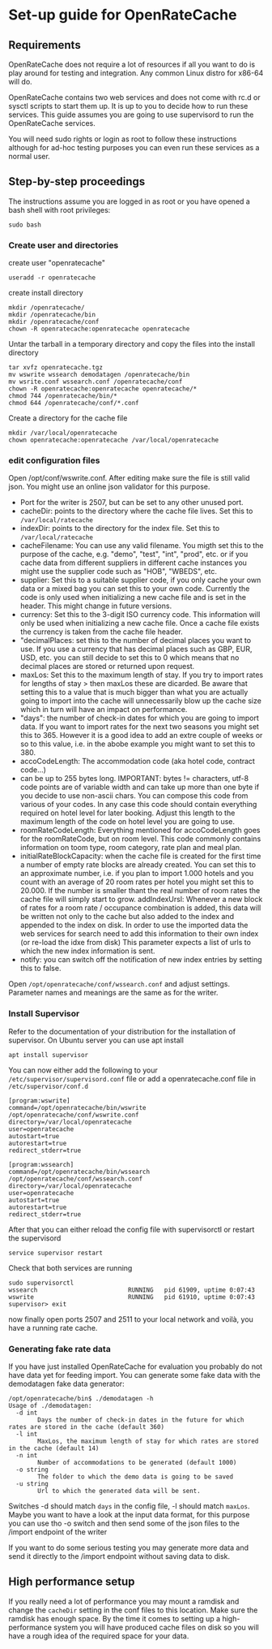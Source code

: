 # Set-up guide for OpenRateCache #

## Requirements ##
OpenRateCache does not require a lot of resources if all you want to do 
is play around for testing and integration. Any common Linux distro
for x86-64 will do.

OpenRateCache contains two web services and does not come with rc.d 
or sysctl scripts to start them up. It is up to you to decide 
how to run these services. This guide assumes you are going
to use supervisord to run the OpenRateCache services.

You will need sudo rights or login as root to follow these instructions
although for ad-hoc testing purposes you can even run these services as
a normal user.

## Step-by-step proceedings ##

The instructions assume you are logged in as root or you have opened
a bash shell with root privileges:
```
sudo bash
```

### Create user and directories ###

create user "openratecache"
```
useradd -r openratecache
```

create install directory
```
mkdir /openratecache/
mkdir /openratecache/bin
mkdir /openratecache/conf
chown -R openratecache:openratecache openratecache
```

Untar the tarball in a temporary directory and copy 
the files into the install directory

```
tar xvfz openratecache.tgz
mv wswrite wssearch demodatagen /openratecache/bin
mv wsrite.conf wssearch.conf /openratecache/conf
chown -R openratecache:openratecache openratecache/*
chmod 744 /openratecache/bin/*
chmod 644 /openratecache/conf/*.conf
```

Create a directory for the cache file
```
mkdir /var/local/openratecache
chown openratecache:openratecache /var/local/openratecache
```
### edit configuration files ###

Open /opt/conf/wswrite.conf. After editing make sure the file
is still valid json. You might use an online json validator
for this purpose.

- Port for the writer is 2507, but can be set to any other 
  unused port.
- cacheDir: points to the directory where the cache file lives. 
  Set this to `/var/local/ratecache`
- indexDir: points to the directory for the index file. 
  Set this to `/var/local/ratecache`
- cacheFilename: You can use any valid filename. You migth set this
  to the purpose of the cache, e.g. "demo", "test", "int", "prod", etc.
  or if you cache data from different suppliers in different cache 
  instances you might use the supplier code such as "HOB", "WBEDS", etc.
- supplier: Set this to a suitable supplier code, if you only cache
  your own data or a mixed bag you can set this to your own code. Currently
  the code is only used when initializing a new cache file and is set in 
  the header. This might change in future versions.
- currency: Set this to the 3-digit ISO currency code. This information will
  only be used when initializing a new cache file. Once a cache file exists
  the currency is taken from the cache file header.
- "decimalPlaces: set this to the number of decimal places you want to use.
  If you use a currency that has decimal places such as GBP, EUR, USD, etc.
  you can still decide to set this to 0 which means that no decimal places
  are stored or returned upon request.
- maxLos: Set this to the maximum length of stay. If you try to import rates 
  for lengths of stay > then maxLos these are dicarded. Be aware that setting
  this to a value that is much bigger than what you are actually going to 
  import into the cache will unnecessarily blow up the cache size which in 
  turn will have an impact on performance.
- "days": the number of check-in dates for which you are going to import data.
  If you want to import rates for the next two seasons you might set this to
  365. However it is a good idea to add an extre couple of weeks or so to this
  value, i.e. in the abobe example you might want to set this to 380.
- accoCodeLength: The accommodation code (aka hotel code, contract code...)
- can be up to 255 bytes long. IMPORTANT: bytes != characters, utf-8 code
  points are of variable width and can take up more than one byte if you 
  decide to use non-ascii chars. You can compose this code from various of 
  your codes. In any case this code should contain everything required on hotel
  level for later booking. Adjust this length to the maximum length of the 
  code on hotel level you are going to use.
- roomRateCodeLength: Everything mentioned for accoCodeLength goes for 
  the roomRateCode, but on room level. This code commonly contains information
  on toom type, room category, rate plan and meal plan.
- initialRateBlockCapacity: when the cache file is created for the first time
  a number of empty rate blocks are already created. You can set this to 
  an approximate number, i.e. if you plan to import 1.000 hotels and you 
  count with an average of 20 room rates per hotel you might set this
  to 20.000. If the number is smaller thant the real number of room rates
  the cache file will simply start to grow.
  addIndexUrsl: Whenever a new block of rates for a room rate / occupance
  combination is added, this data will be written not only to the cache
  but also added to the index and appended to the index on disk. In order
  to use the imported data the web services for search need to add this
  information to their own index (or re-load the idxe from disk) This parameter
  expects a list of urls to which the new index information is sent.
- notify: you can switch off the notification of new index entries by setting
  this to false. 
  
Open `/opt/openratecache/conf/wssearch.conf` and adjust settings. Parameter names
and meanings are the same as for the writer.

### Install Supervisor ###
Refer to the documentation of your distribution for the installation of supervisor. 
On Ubuntu server you can use apt install
```
apt install supervisor
```

You can now either add the following to your `/etc/supervisor/supervisord.conf` file or add a 
openratecache.conf file in `/etc/supervisor/conf.d` 

```
[program:wswrite]
command=/opt/openratecache/bin/wswrite /opt/openratecache/conf/wswrite.conf
directory=/var/local/openratecache
user=openratecache
autostart=true
autorestart=true
redirect_stderr=true

[program:wssearch]
command=/opt/openratecache/bin/wssearch /opt/openratecache/conf/wssearch.conf
directory=/var/local/openratecache
user=openratecache
autostart=true
autorestart=true
redirect_stderr=true
```

After that you can either reload the config file with supervisorctl or restart the supervisord
```
service supervisor restart
```

Check that both services are running
```
sudo supervisorctl
wssearch                         RUNNING   pid 61909, uptime 0:07:43
wswrite                          RUNNING   pid 61910, uptime 0:07:43
supervisor> exit
```
now finally open ports 2507 and 2511 to your local network and voilà, you have a running rate cache.

### Generating fake rate data ###
If you have just installed OpenRateCache for evaluation you probably do not have data yet 
for feeding import. You can  generate some fake data with the demodatagen fake data generator:
```
/opt/openratecache/bin$ ./demodatagen -h
Usage of ./demodatagen:
  -d int
    	Days the number of check-in dates in the future for which rates are stored in the cache (default 360)
  -l int
    	MaxLos, the maximum length of stay for which rates are stored in the cache (default 14)
  -n int
    	Number of accommodations to be generated (default 1000)
  -o string
    	The folder to which the demo data is going to be saved
  -u string
    	Url to which the generated data will be sent.
```
Switches -d should match `days` in the config file, -l should match `maxLos`.
Maybe you want to have a look at the input data format, for this purpose you can use tho -o switch and
then send some of the json files to the /import endpoint of the writer

If you want to do some serious testing you may generate more data and send it directly to the /import endpoint
without saving data to disk.

## High performance setup ##
If you really need a lot of performance you may mount a ramdisk and change the `cacheDir` setting in the conf files
to this location. Make sure the ramdisk has enough space. By the time it comes to setting up a high-performance
system you will have produced cache files on disk so you will have a rough idea of the required space for your data.




